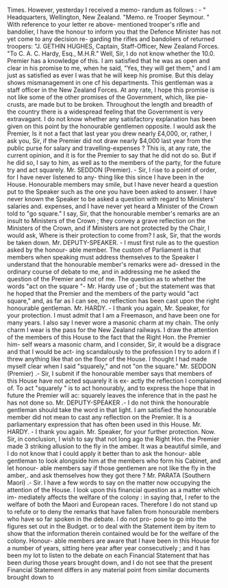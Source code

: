 Times. However, yesterday I received a memo- randum as follows : - " Headquarters, Wellington, New Zealand. "Memo. re Trooper Seymour. " With reference to your letter re above- mentioned trooper's rifle and bandolier, I have the honour to inform you that the Defence Minister has not yet come to any decision re- garding the rifles and bandoliers of returned troopers: "J. GETHIN HUGHES, Captain, Staff-Officer, New Zealand Forces. "To C. A. C. Hardy, Esq., M.H.R." Well, Sir, I do not know whether the 10.0. Premier has a knowledge of this. I am satisfied that he was as open and clear in his promise to me, when he said, "Yes, they will get them," and I am just as satisfied as ever I was that he will keep his promise. But this delay shows mismanagement in one cf his departments. This gentleman was a staff officer in the New Zealand Forces. At any rate, I hope this promise is not like some of the other promises of the Government, which, like pie-crusts, are made but to be broken. Throughout the length and breadth of the country there is a widespread feeling that the Government is very extravagant. I do not know whether any satisfactory explanation has been given on this point by the honourable gentlemen opposite. I would ask the Premier, Is it not a fact that last year you drew nearly £4,000, or, rather, I ask you, Sir, if the Premier did not draw nearly $4,000 last year from the public purse for salary and travelling-expenses ? This is, at any rate, the current opinion, and it is for the Premier to say that he did not do so. But if he did so, I say to him, as well as to the members of the party, for the future try and act squarely. Mr. SEDDON (Premier). - Sir, I rise to a point of order, for I have never listened to any- thing like this since I have been in the House. Honourable members may smile, but I have never heard a question put to the Speaker such as the one you have been asked to answer. I have never known the Speaker to be asked a question with regard to Ministers' salaries and. expenses, and I have never yet heard a Minister of the Crown told to "go square." I say, Sir, that the honourable member's remarks are an insult to Ministers of the Crown ; they convey a grave reflection on the Ministers of the Crown, and if Ministers are not protected by the Chair, I would ask, Where is their protection to come from? I ask, Sir, that the words be taken down. Mr. DEPUTY-SPEAKER. - I must first rule as to the question asked by the honour- able member. The custom of Parliament is that members when speaking must address themselves to the Speaker I understand that the honourable member's remarks were ad- dressed in the ordinary course of debate to me, and in addressing me he asked the question of the Premier and not of me. The question as to whether the words "act on the square "- Mr. Hardy use of ; but the statement was that he hoped that the Premier and the members of the party would "act square," and, as far as I can see, no reflection has been cast upon the right honourable gentleman. Mr. HARDY. - I thank you again, Mr. Speaker, for your protection. I must admit that I am a Freemason, and have been one for many years. I also say I never wore a masonic charm at my chain. The only charm I wear is the pass for the New Zealand railways. I draw the attention of the members of this House to the fact that the Right Hon. the Premier him- self wears a masonic charm, and I consider, Sir, it would be a disgrace and that I would be act- ing scandalously to the profession I try to adorn if I threw anything like that on the floor of the House. I thought I had made myself clear when I said "squarely," and not "on the square." Mr. SEDDON (Premier) .- Sir, I submit if the honourable member says that members of this House have not acted squarely it is ex- actly the reflection I complained of. To act "squarely " is to act honourably, and to express the hope that in future the Premier will ac: squarely leaves the inference that in the past he has not done so. Mr. DEPUTY-SPEAKER .- I do not think the honourable gentleman should take the word in that light. I am satisfied the honourable member did not mean to cast any reflection on the Premier. It is a parliamentary expression that has often been used in this House. Mr. HARDY. - I thank you again. Mr. Speaker, for your further protection. Now. Sir, in conclusion, I wish to say that not long ago the Right Hon. the Premier made 3 striking allusion to the fly in the amber. It was a beautiful simile, and I do not know that I could apply it better than to ask the honour- able gentleman to look alongside him at the members who form his Cabinet, and let honour- able members say if those gentlemen are not like the fly in the amber,. and ask themselves how they got there ? Mr. PARATA (Southern Maori) .- Sir. I have a few words to say on the matter now occupying the attention of the House. I look upon this financial question as a matter which im- mediately affects the welfare of the colony : in saying that, I refer to the welfare of both the Maori and European races. Therefore I do not stand up to refute or to deny the remarks that have fallen from honourable members who have so far spoken in the debate. I do not pro- pose to go into the figures set out in the Budget. or to deal with the Statement item by item to show that the information therein contained would be for the welfare of the colony. Honour- able members are aware that I have been in this House for a number of years, sitting here year after year consecutively ; and it has been my lot to listen to the debate on each Financial Statement that has been during those years brought down, and I do not see that the present Financial Statement differs in any material point from similar documents brought down to 